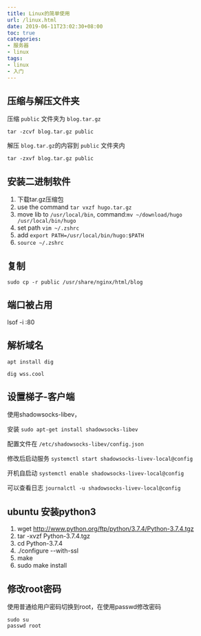 ```yaml
---
title: Linux的简单使用
url: /linux.html
date: 2019-06-11T23:02:30+08:00
toc: true
categories:
- 服务器
- linux
tags:
- linux
- 入门
---
```


## 压缩与解压文件夹

压缩 `public` 文件夹为 `blog.tar.gz`

    tar -zcvf blog.tar.gz public

解压 `blog.tar.gz`的内容到 `public` 文件夹内

    tar -zxvf blog.tar.gz public

## 安装二进制软件

1. 下载tar.gz压缩包
2. use the command `tar vxzf hugo.tar.gz `
3. move lib to `/usr/local/bin`, command:`mv ~/download/hugo /usr/local/bin/hugo`
4. set path `vim ~/.zshrc`
5. add `export PATH=/usr/local/bin/hugo:$PATH`
6. `source ~/.zshrc` 

## 复制

```
sudo cp -r public /usr/share/nginx/html/blog
```

## 端口被占用

lsof -i :80

## 解析域名

```
apt install dig

dig wss.cool
```

## 设置梯子-客户端

使用shadowsocks-libev，

安装 `sudo apt-get install shadowsocks-libev`

配置文件在 `/etc/shadowsocks-libev/config.json`

修改后启动服务 `systemctl start shadowsocks-livev-local@config`

开机自启动 `systemctl enable shadowsocks-livev-local@config`

可以查看日志 `journalctl -u shadowsocks-livev-local@config`

## ubuntu 安装python3

1. wget http://www.python.org/ftp/python/3.7.4/Python-3.7.4.tgz
1. tar -xvzf Python-3.7.4.tgz
1. cd Python-3.7.4
1. ./configure --with-ssl
1. make
1. sudo make install

## 修改root密码

使用普通给用户密码切换到root，在使用passwd修改密码

```
sudo su
passwd root
```